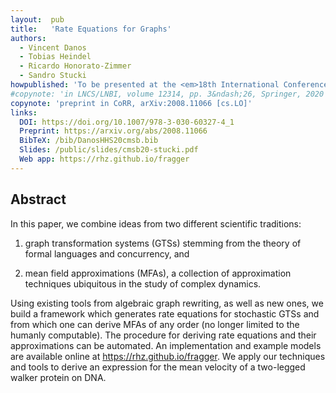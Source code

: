 ```yaml
---
layout:  pub
title:   'Rate Equations for Graphs'
authors:
  - Vincent Danos
  - Tobias Heindel
  - Ricardo Honorato-Zimmer
  - Sandro Stucki
howpublished: 'To be presented at the <em>18th International Conference on Computational Methods in Systems Biology</em> (CMSB 2020)'
#copynote: 'in LNCS/LNBI, volume 12314, pp. 3&ndash;26, Springer, 2020'
copynote: 'preprint in CoRR, arXiv:2008.11066 [cs.LO]'
links:
  DOI: https://doi.org/10.1007/978-3-030-60327-4_1
  Preprint: https://arxiv.org/abs/2008.11066
  BibTeX: /bib/DanosHHS20cmsb.bib
  Slides: /public/slides/cmsb20-stucki.pdf
  Web app: https://rhz.github.io/fragger
---
```


## Abstract

In this paper, we combine ideas from two different scientific traditions:

1. graph transformation systems (GTSs) stemming from the theory of formal languages and concurrency, and

2. mean field approximations (MFAs), a collection of approximation techniques ubiquitous in the study of complex dynamics.

Using existing tools from algebraic graph rewriting, as well as new ones, we build a framework which generates rate equations for stochastic GTSs and from which one can derive MFAs of any order (no longer limited to the humanly computable).  The procedure for deriving rate equations and their approximations can be automated.  An implementation and example models are available online at <a href="https://rhz.github.io/fragger" target="_blank">https://rhz.github.io/fragger</a>.  We apply our techniques and tools to derive an expression for the mean velocity of a two-legged walker protein on DNA.
